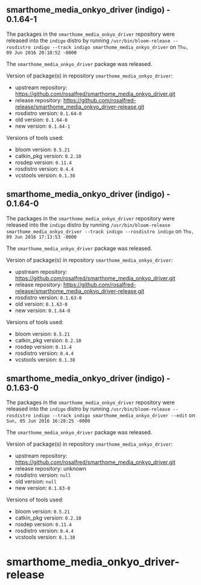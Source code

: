## smarthome_media_onkyo_driver (indigo) - 0.1.64-1

The packages in the `smarthome_media_onkyo_driver` repository were released into the `indigo` distro by running `/usr/bin/bloom-release --rosdistro indigo --track indigo smarthome_media_onkyo_driver` on `Thu, 09 Jun 2016 20:18:52 -0000`

The `smarthome_media_onkyo_driver` package was released.

Version of package(s) in repository `smarthome_media_onkyo_driver`:

- upstream repository: https://github.com/rosalfred/smarthome_media_onkyo_driver.git
- release repository: https://github.com/rosalfred-release/smarthome_media_onkyo_driver-release.git
- rosdistro version: `0.1.64-0`
- old version: `0.1.64-0`
- new version: `0.1.64-1`

Versions of tools used:

- bloom version: `0.5.21`
- catkin_pkg version: `0.2.10`
- rosdep version: `0.11.4`
- rosdistro version: `0.4.4`
- vcstools version: `0.1.38`


## smarthome_media_onkyo_driver (indigo) - 0.1.64-0

The packages in the `smarthome_media_onkyo_driver` repository were released into the `indigo` distro by running `/usr/bin/bloom-release smarthome_media_onkyo_driver --track indigo --rosdistro indigo` on `Thu, 09 Jun 2016 17:13:53 -0000`

The `smarthome_media_onkyo_driver` package was released.

Version of package(s) in repository `smarthome_media_onkyo_driver`:

- upstream repository: https://github.com/rosalfred/smarthome_media_onkyo_driver.git
- release repository: https://github.com/rosalfred-release/smarthome_media_onkyo_driver-release.git
- rosdistro version: `0.1.63-0`
- old version: `0.1.63-0`
- new version: `0.1.64-0`

Versions of tools used:

- bloom version: `0.5.21`
- catkin_pkg version: `0.2.10`
- rosdep version: `0.11.4`
- rosdistro version: `0.4.4`
- vcstools version: `0.1.38`


## smarthome_media_onkyo_driver (indigo) - 0.1.63-0

The packages in the `smarthome_media_onkyo_driver` repository were released into the `indigo` distro by running `/usr/bin/bloom-release --rosdistro indigo --track indigo smarthome_media_onkyo_driver --edit` on `Sun, 05 Jun 2016 16:28:25 -0000`

The `smarthome_media_onkyo_driver` package was released.

Version of package(s) in repository `smarthome_media_onkyo_driver`:

- upstream repository: https://github.com/rosalfred/smarthome_media_onkyo_driver.git
- release repository: unknown
- rosdistro version: `null`
- old version: `null`
- new version: `0.1.63-0`

Versions of tools used:

- bloom version: `0.5.21`
- catkin_pkg version: `0.2.10`
- rosdep version: `0.11.4`
- rosdistro version: `0.4.4`
- vcstools version: `0.1.38`


# smarthome_media_onkyo_driver-release